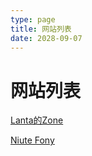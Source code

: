 ```yaml
---
type: page
title: 网站列表
date: 2028-09-07
---
```


# 网站列表
[Lanta的Zone](https://lanta.bangumi.cyou)

[Niute Fony](niute.bangumi.cyou)
